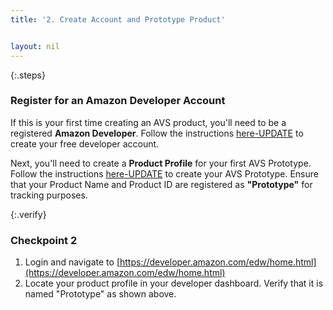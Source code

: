 ```yaml
---
title: '2. Create Account and Prototype Product'


layout: nil
---
```


{:.steps}
### Register for an Amazon Developer Account

If this is your first time creating an AVS product, you'll need to be a registered **Amazon Developer**. Follow the instructions [here-UPDATE](https://developer.amazon.com/login.html) to create your free developer account. 

Next, you'll need to create a **Product Profile** for your first AVS Prototype.  Follow the instructions [here-UPDATE](https://developer.amazon.com/login.html) to create your AVS Prototype.  Ensure that your Product Name and Product ID are registered as **"Prototype"** for tracking purposes.



{:.verify}
### Checkpoint 2
1. Login and navigate to [https://developer.amazon.com/edw/home.html](https://developer.amazon.com/edw/home.html)
2. Locate your product profile in your developer dashboard.  Verify that it is named "Prototype" as shown above.


